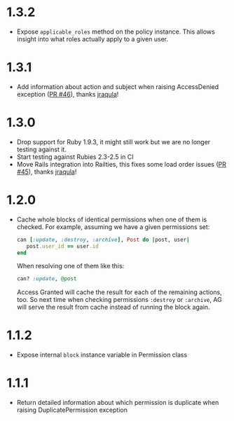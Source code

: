 # 1.3.2

- Expose `applicable_roles` method on the policy instance. This allows insight into what roles actually apply to a given user.

# 1.3.1

- Add information about action and subject when raising AccessDenied exception ([PR #46](https://github.com/chaps-io/access-granted/pull/46)), thanks [jraqula](https://github.com/jraqula)!

# 1.3.0

- Drop support for Ruby 1.9.3, it might still work but we are no longer testing against it.
- Start testing against Rubies 2.3-2.5 in CI
- Move Rails integration into Railties, this fixes some load order issues ([PR #45](https://github.com/chaps-io/access-granted/pull/45)), thanks [jraqula](https://github.com/jraqula)!

# 1.2.0

- Cache whole blocks of identical permissions when one of them is checked.
  For example, assuming we have a given permissions set:

  ```ruby
  can [:update, :destroy, :archive], Post do |post, user|
     post.user_id == user.id
  end
  ```

  When resolving one of them like this:

  ```ruby
  can? :update, @post
  ```

  Access Granted will cache the result for each of the remaining actions, too.
  So next time when checking permissions `:destroy` or `:archive`, AG will serve the result from cache instead of running the block again.


# 1.1.2

- Expose internal `block` instance variable in Permission class

# 1.1.1

- Return detailed information about which permission is duplicate when raising DuplicatePermission exception
